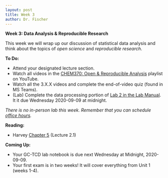 ```yaml
---
layout: post
title: Week 3
author: Dr. Fischer
---
```


**Week 3: Data Analysis & Reproducible Research**

This week we will wrap up our discussion of statistical data analysis and think about the topics of *open science* and *reproducible research*.

**To Do:**

- Attend your designated lecture section.
- Watch all videos in the [CHEM370: Open & Reproducible Analysis](https://www.youtube.com/playlist?list=PLDWboTZnRm5sF3hkjESXw1EpeI5Q4gbSC) playlist on YouTube.
- Watch all the 3.X.X videos and complete the end-of-video quiz (found in MS Teams).
- (Lab) Complete the data processing portion of [Lab 2 in the Lab Manual]({{site.url}}/chem370/lab-manual/gas-chromatography-with-thermal-conductivity-detection-gc-tcd.html).  It it due Wednesday 2020-09-09 at midnight.

*There is no in-person lab this week. Remember that you can schedule [office hours](https://calendly.com/drfischer/office-hours?back=1&month=2020-08).*

**Reading:**

- Harvey [Chapter 5](https://chem.libretexts.org/Bookshelves/Analytical_Chemistry/Book%3A_Analytical_Chemistry_2.1_%28Harvey%29/05%3A_Standardizing_Analytical_Methods) (Lecture 2.1)

**Coming Up:**

- Your GC-TCD lab notebook is due next Wednesday at Midnight, 2020-09-09.
- Your first exam is in two weeks!  It will cover everything from Unit 1 (weeks 1-4).
